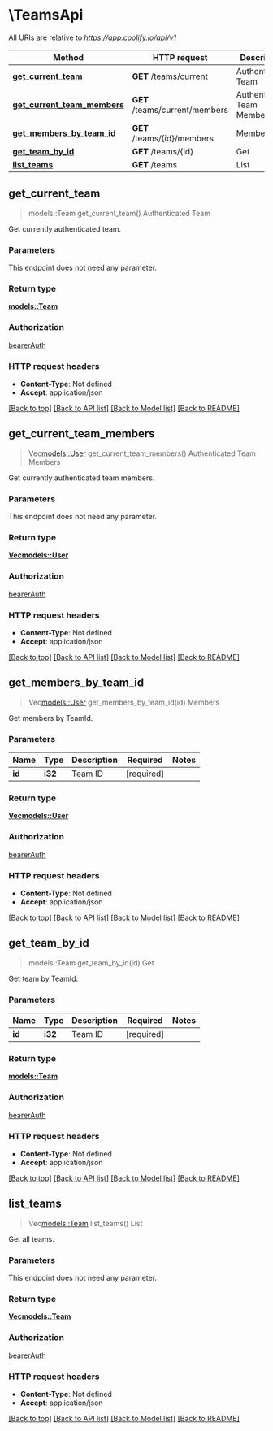 # \TeamsApi

All URIs are relative to *https://app.coolify.io/api/v1*

Method | HTTP request | Description
------------- | ------------- | -------------
[**get_current_team**](TeamsApi.md#get_current_team) | **GET** /teams/current | Authenticated Team
[**get_current_team_members**](TeamsApi.md#get_current_team_members) | **GET** /teams/current/members | Authenticated Team Members
[**get_members_by_team_id**](TeamsApi.md#get_members_by_team_id) | **GET** /teams/{id}/members | Members
[**get_team_by_id**](TeamsApi.md#get_team_by_id) | **GET** /teams/{id} | Get
[**list_teams**](TeamsApi.md#list_teams) | **GET** /teams | List



## get_current_team

> models::Team get_current_team()
Authenticated Team

Get currently authenticated team.

### Parameters

This endpoint does not need any parameter.

### Return type

[**models::Team**](Team.md)

### Authorization

[bearerAuth](../README.md#bearerAuth)

### HTTP request headers

- **Content-Type**: Not defined
- **Accept**: application/json

[[Back to top]](#) [[Back to API list]](../README.md#documentation-for-api-endpoints) [[Back to Model list]](../README.md#documentation-for-models) [[Back to README]](../README.md)


## get_current_team_members

> Vec<models::User> get_current_team_members()
Authenticated Team Members

Get currently authenticated team members.

### Parameters

This endpoint does not need any parameter.

### Return type

[**Vec<models::User>**](User.md)

### Authorization

[bearerAuth](../README.md#bearerAuth)

### HTTP request headers

- **Content-Type**: Not defined
- **Accept**: application/json

[[Back to top]](#) [[Back to API list]](../README.md#documentation-for-api-endpoints) [[Back to Model list]](../README.md#documentation-for-models) [[Back to README]](../README.md)


## get_members_by_team_id

> Vec<models::User> get_members_by_team_id(id)
Members

Get members by TeamId.

### Parameters


Name | Type | Description  | Required | Notes
------------- | ------------- | ------------- | ------------- | -------------
**id** | **i32** | Team ID | [required] |

### Return type

[**Vec<models::User>**](User.md)

### Authorization

[bearerAuth](../README.md#bearerAuth)

### HTTP request headers

- **Content-Type**: Not defined
- **Accept**: application/json

[[Back to top]](#) [[Back to API list]](../README.md#documentation-for-api-endpoints) [[Back to Model list]](../README.md#documentation-for-models) [[Back to README]](../README.md)


## get_team_by_id

> models::Team get_team_by_id(id)
Get

Get team by TeamId.

### Parameters


Name | Type | Description  | Required | Notes
------------- | ------------- | ------------- | ------------- | -------------
**id** | **i32** | Team ID | [required] |

### Return type

[**models::Team**](Team.md)

### Authorization

[bearerAuth](../README.md#bearerAuth)

### HTTP request headers

- **Content-Type**: Not defined
- **Accept**: application/json

[[Back to top]](#) [[Back to API list]](../README.md#documentation-for-api-endpoints) [[Back to Model list]](../README.md#documentation-for-models) [[Back to README]](../README.md)


## list_teams

> Vec<models::Team> list_teams()
List

Get all teams.

### Parameters

This endpoint does not need any parameter.

### Return type

[**Vec<models::Team>**](Team.md)

### Authorization

[bearerAuth](../README.md#bearerAuth)

### HTTP request headers

- **Content-Type**: Not defined
- **Accept**: application/json

[[Back to top]](#) [[Back to API list]](../README.md#documentation-for-api-endpoints) [[Back to Model list]](../README.md#documentation-for-models) [[Back to README]](../README.md)

